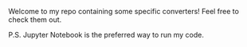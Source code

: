 Welcome to my repo containing some specific converters! Feel free to check them out.

P.S. Jupyter Notebook is the preferred way to run my code.
